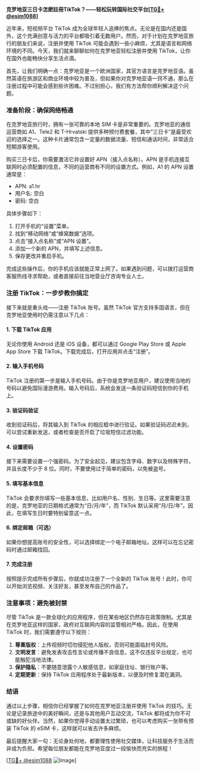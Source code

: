 **克罗地亚三日卡怎麽註冊TikTok？——轻松玩转国际社交平台[[TG💪+ @esim1088](https://t.me/s/esim1088)]**

近年来，短视频平台 TikTok 成为全球年轻人追捧的焦点。无论是在国内还是国外，这个充满创意与活力的平台都吸引着无数用户。然而，对于计划在克罗地亚旅行的朋友们来说，注册并使用 TikTok 可能会遇到一些小麻烦，尤其是语言和网络环境的不同。今天，我们就来聊聊如何在克罗地亚轻松注册并使用 TikTok，让你在国外也能畅快分享生活点滴。

首先，让我们明确一点：克罗地亚是一个欧洲国家，其官方语言是克罗地亚语。虽然英语在旅游区和商业环境中较为普及，但如果你对克罗地亚语一窍不通，那么在注册过程中可能会感到些许困难。不过别担心，我们有方法帮你顺利解决这个问题。

### **准备阶段：确保网络畅通**

在克罗地亚旅行时，拥有一张可靠的本地 SIM 卡是非常重要的。克罗地亚的通信运营商如 A1、Tele2 和 T-Hrvatski 提供多种预付费套餐，其中“三日卡”是最受欢迎的选择之一。这种卡片通常包含一定量的数据流量、短信和通话时间，非常适合短期游客使用。

购买三日卡后，你需要激活它并设置好 APN（接入点名称）。APN 是手机连接互联网时必须配置的信息，不同的运营商有不同的设置方式。例如，A1 的 APN 设置通常是：

- APN: a1.hr  
- 用户名: 空白  
- 密码: 空白  

具体步骤如下：
1. 打开手机的“设置”菜单。
2. 找到“移动网络”或“蜂窝数据”选项。
3. 点击“接入点名称”或“APN 设置”。
4. 添加一个新的 APN，并填写上述信息。
5. 保存更改并重启手机。

完成这些操作后，你的手机应该就能正常上网了。如果遇到问题，可以拨打运营商客服热线寻求帮助，或者直接前往当地营业厅咨询专业人士。

### **注册 TikTok：一步步教你搞定**

接下来就是重头戏——注册 TikTok 账号。虽然 TikTok 官方支持多国语言，但在克罗地亚使用时仍需注意以下几点：

#### **1. 下载 TikTok 应用**
无论你使用 Android 还是 iOS 设备，都可以通过 Google Play Store 或 Apple App Store 下载 TikTok。下载完成后，打开应用并点击“注册”。

#### **2. 输入手机号码**
TikTok 注册的第一步是输入手机号码。由于你是克罗地亚用户，建议使用当地的号码以避免国际漫游费用。输入号码后，系统会发送一条验证码短信到你的手机上。

#### **3. 验证码验证**
收到验证码后，将其输入到 TikTok 的相应框中进行验证。如果验证码迟迟未到，可以尝试重新发送，或者检查是否开启了垃圾短信过滤功能。

#### **4. 设置密码**
接下来需要设置一个强密码。为了安全起见，建议包含字母、数字以及特殊字符，并且长度不少于 8 位。同时，不要使用过于简单的密码，以免被盗号。

#### **5. 填写基本信息**
TikTok 会要求你填写一些基本信息，比如用户名、性别、生日等。这里需要注意的是，克罗地亚的日期格式通常为“日/月/年”，而 TikTok 默认采用“月/日/年”。因此，在填写生日时要特别留意这一点。

#### **6. 绑定邮箱（可选）**
如果你想提高账号的安全性，可以选择绑定一个电子邮箱地址。这样可以在忘记密码时通过邮箱找回。

#### **7. 完成注册**
按照提示完成所有步骤后，你就成功注册了一个全新的 TikTok 账号！此时，你可以开始浏览视频、关注好友，甚至发布自己的作品了。

### **注意事项：避免被封禁**

尽管 TikTok 是一款全球化的应用程序，但在某些地区仍然存在政策限制。尤其是在克罗地亚这样的国家，政府对互联网内容的监管相对严格。因此，在使用 TikTok 时，我们需要遵守以下规则：

1. **尊重版权**：上传视频时切勿侵犯他人版权，否则可能面临封号风险。
2. **文明发言**：避免发表攻击性言论或传播不良信息，这不仅违反平台规定，也可能触犯当地法律。
3. **保护隐私**：不要随意泄露个人敏感信息，如家庭住址、银行账户等。
4. **定期更新**：保持 TikTok 应用程序处于最新版本，以便及时修复潜在漏洞。

### **结语**

通过以上步骤，相信你已经掌握了如何在克罗地亚注册并使用 TikTok 的技巧。无论是记录旅途中的美好瞬间，还是与其他用户互动交流，TikTok 都将成为你不可或缺的好伙伴。当然，如果你觉得手动设置太过繁琐，也可以考虑购买一张带有预装 TikTok 的 eSIM 卡，这样就可以省去许多麻烦。

最后提醒大家一句：无论身处何地，都要理性使用社交媒体，让科技服务于生活而非成为负担。希望每位朋友都能在克罗地亚度过一段愉快而充实的旅程！

[[TG💪+ @esim1088](https://t.me/s/esim1088) ![Image](https://i.postimg.cc/4NQfJmqS/Snipaste-2025-05-13-00-14-12.png)]